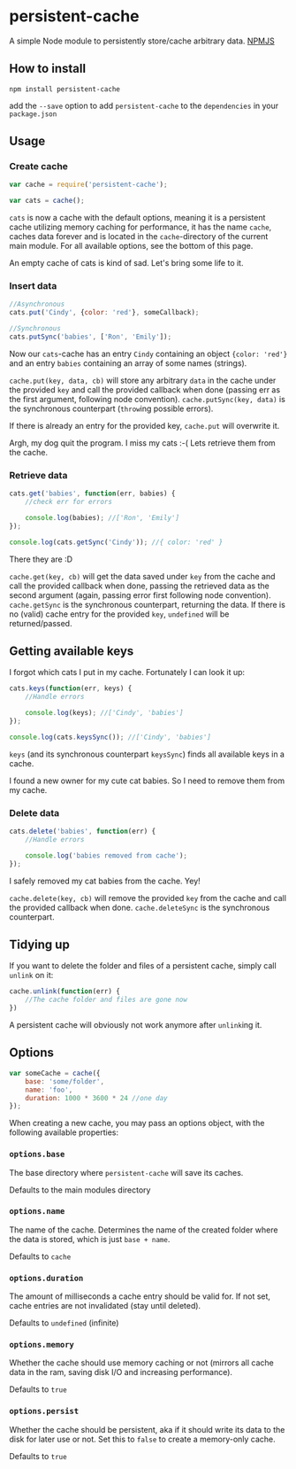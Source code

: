 # persistent-cache

A simple Node module to persistently store/cache arbitrary data. [NPMJS](https://www.npmjs.com/package/persistent-cache)


## How to install
```shel
npm install persistent-cache
```

add the `--save` option to add `persistent-cache` to the `dependencies` in your `package.json`

## Usage

### Create cache

```js
var cache = require('persistent-cache');

var cats = cache();
```

`cats` is now a cache with the default options, meaning it is a persistent
cache utilizing memory caching for performance, it has the name `cache`, caches
data forever and is located in the `cache`-directory of the current main module.
For all available options, see the bottom of this page.

An empty cache of cats is kind of sad. Let's bring some life to it.

### Insert data

```js
//Asynchronous
cats.put('Cindy', {color: 'red'}, someCallback);

//Synchronous
cats.putSync('babies', ['Ron', 'Emily']);
```

Now our `cats`-cache has an entry `Cindy` containing an object `{color: 'red'}` and an entry `babies` containing an array of some names (strings).

`cache.put(key, data, cb)` will store any arbitrary `data` in the cache under the provided `key` and call the provided callback when done (passing err as the first argument, following node convention). `cache.putSync(key, data)` is the synchronous counterpart (`throw`ing possible errors).

If there is already an entry for the provided key, `cache.put` will overwrite it.

Argh, my dog quit the program. I miss my cats :-( Lets retrieve them from the cache.

### Retrieve data

```js
cats.get('babies', function(err, babies) {
    //check err for errors

    console.log(babies); //['Ron', 'Emily']
});

console.log(cats.getSync('Cindy')); //{ color: 'red' }
```

There they are :D

`cache.get(key, cb)` will get the data saved under `key` from the cache and call the provided callback when done, passing the retrieved data as the second argument (again, passing error first following node convention). `cache.getSync` is the synchronous counterpart, returning the data. If there is no (valid) cache entry for the provided `key`, `undefined` will be returned/passed.

## Getting available keys

I forgot which cats I put in my cache. Fortunately I can look it up:

```js
cats.keys(function(err, keys) {
    //Handle errors

    console.log(keys); //['Cindy', 'babies']
});

console.log(cats.keysSync()); //['Cindy', 'babies']
```

`keys` (and its synchronous counterpart `keysSync`) finds all available keys in a cache.

I found a new owner for my cute cat babies. So I need to remove them from my cache.

### Delete data

```js
cats.delete('babies', function(err) {
    //Handle errors

    console.log('babies removed from cache');
});
```

I safely removed my cat babies from the cache. Yey!

`cache.delete(key, cb)` will remove the provided `key` from the cache and call the provided callback when done. `cache.deleteSync` is the synchronous counterpart.

## Tidying up

If you want to delete the folder and files of a persistent cache, simply call `unlink` on it:

```js
cache.unlink(function(err) {
    //The cache folder and files are gone now
})
```

A persistent cache will obviously not work anymore after `unlink`ing it.

## Options

```js
var someCache = cache({
    base: 'some/folder',
    name: 'foo',
    duration: 1000 * 3600 * 24 //one day
});
```

When creating a new cache, you may pass an options object, with the following available properties:

### `options.base`

The base directory where `persistent-cache` will save its caches.

Defaults to the main modules directory

### `options.name`

The name of the cache. Determines the name of the created folder where the data is stored, which is just `base + name`.

Defaults to `cache`

### `options.duration`

The amount of milliseconds a cache entry should be valid for. If not set, cache entries are not invalidated (stay until deleted).

Defaults to `undefined` (infinite)

### `options.memory`

Whether the cache should use memory caching or not (mirrors all cache data in the ram,
saving disk I/O and increasing performance).

Defaults to `true`

### `options.persist`

Whether the cache should be persistent, aka if it should write its data to the disk
for later use or not. Set this to `false` to create a memory-only cache.

Defaults to `true`
